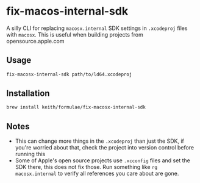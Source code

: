 # fix-macos-internal-sdk

A silly CLI for replacing `macosx.internal` SDK settings in `.xcodeproj`
files with `macosx`. This is useful when building projects from opensource.apple.com

## Usage

```sh
fix-macosx-internal-sdk path/to/ld64.xcodeproj
```

## Installation

```sh
brew install keith/formulae/fix-macosx-internal-sdk
```

## Notes

- This can change more things in the `.xcodeproj` than just the SDK, if
  you're worried about that, check the project into version control
  before running this
- Some of Apple's open source projects use `.xcconfig` files and set the
  SDK there, this does not fix those. Run something like `rg
  macosx.internal` to verify all references you care about are gone.
